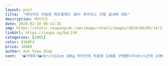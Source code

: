 ```yaml
---
layout: post 
title:  "메이키즈 아동용 하트룩레드 30수 후라이스 긴팔 실내복 세트" 
description: 메이키즈  ..
date: 2020-02-10 06:11:15 
img: https://static.coupangcdn.com/image/retail/images/2019/08/05/14/3/5bba9e8c-a9cb-4c54-aeea-8a50c9e1becb.jpg 
linkUrl: https://coupa.ng/boL1tN 
categories: [1005] 
color: 03A9F4 
price: 10860 
author: Ask View Shop 
cont:  "●구매후기●<br/>113cm 18kg 아이인데 처음에 130을 구매했다가<br/>근데 소매나 발목이 입을때 폭이 좁고 덜 늘어나서 아쉬워요 ㅠㅠ<br/>내년에도 입힐 생각이었지만 바꾼 120도 생각보단<br/>디자인도 이쁘고 면이 얇지도 두껍지도않아요 다른색상구매후 이뻐 빨간색으로 재구매했습니다<br/>디자인두 색상도 좋아요~<br/>커도커도 너무 커서 120으로 바꿨어요<br/>크네요 쪼그만 더 작았음 좋을것 같아요 옷은 귀여워요<br/>" 
---
```

